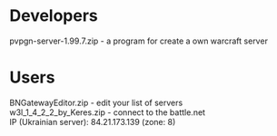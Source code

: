 # Developers          
pvpgn-server-1.99.7.zip - a program for create a own warcraft server            
# Users           
BNGatewayEditor.zip - edit your list of servers               
w3l_1_4_2_2_by_Keres.zip - connect to the battle.net                     
IP (Ukrainian server): 84.21.173.139 (zone: 8)

